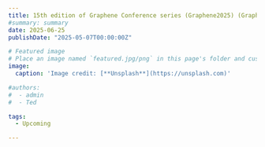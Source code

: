 ```yaml
---
title: 15th edition of Graphene Conference series (Graphene2025) (Graphene2025), San Sebastian, Spain  
#summary: summary
date: 2025-06-25
publishDate: "2025-05-07T00:00:00Z"

# Featured image
# Place an image named `featured.jpg/png` in this page's folder and customize its options here.
image:
  caption: 'Image credit: [**Unsplash**](https://unsplash.com)'

#authors:
#  - admin
#  - Ted

tags:
  - Upcoming

---
```

